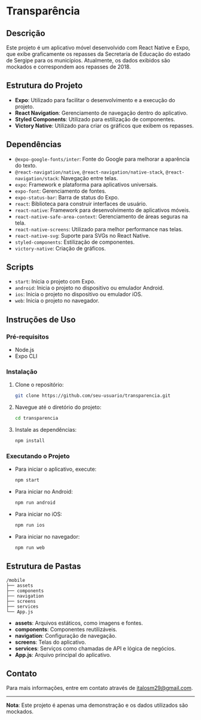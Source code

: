 
# Transparência

## Descrição

Este projeto é um aplicativo móvel desenvolvido com React Native e Expo, que exibe graficamente os repasses da Secretaria de Educação do estado de Sergipe para os municípios. Atualmente, os dados exibidos são mockados e correspondem aos repasses de 2018.

## Estrutura do Projeto

- **Expo**: Utilizado para facilitar o desenvolvimento e a execução do projeto.
- **React Navigation**: Gerenciamento de navegação dentro do aplicativo.
- **Styled Components**: Utilizado para estilização de componentes.
- **Victory Native**: Utilizado para criar os gráficos que exibem os repasses.

## Dependências

- `@expo-google-fonts/inter`: Fonte do Google para melhorar a aparência do texto.
- `@react-navigation/native`, `@react-navigation/native-stack`, `@react-navigation/stack`: Navegação entre telas.
- `expo`: Framework e plataforma para aplicativos universais.
- `expo-font`: Gerenciamento de fontes.
- `expo-status-bar`: Barra de status do Expo.
- `react`: Biblioteca para construir interfaces de usuário.
- `react-native`: Framework para desenvolvimento de aplicativos móveis.
- `react-native-safe-area-context`: Gerenciamento de áreas seguras na tela.
- `react-native-screens`: Utilizado para melhor performance nas telas.
- `react-native-svg`: Suporte para SVGs no React Native.
- `styled-components`: Estilização de componentes.
- `victory-native`: Criação de gráficos.

## Scripts

- `start`: Inicia o projeto com Expo.
- `android`: Inicia o projeto no dispositivo ou emulador Android.
- `ios`: Inicia o projeto no dispositivo ou emulador iOS.
- `web`: Inicia o projeto no navegador.

## Instruções de Uso

### Pré-requisitos

- Node.js
- Expo CLI

### Instalação

1. Clone o repositório:
   ```bash
   git clone https://github.com/seu-usuario/transparencia.git
   ```
2. Navegue até o diretório do projeto:
   ```bash
   cd transparencia
   ```
3. Instale as dependências:
   ```bash
   npm install
   ```

### Executando o Projeto

- Para iniciar o aplicativo, execute:
  ```bash
  npm start
  ```
- Para iniciar no Android:
  ```bash
  npm run android
  ```
- Para iniciar no iOS:
  ```bash
  npm run ios
  ```
- Para iniciar no navegador:
  ```bash
  npm run web
  ```

## Estrutura de Pastas

```plaintext
/mobile
├── assets
├── components
├── navigation
├── screens
├── services
└── App.js
```

- **assets**: Arquivos estáticos, como imagens e fontes.
- **components**: Componentes reutilizáveis.
- **navigation**: Configuração de navegação.
- **screens**: Telas do aplicativo.
- **services**: Serviços como chamadas de API e lógica de negócios.
- **App.js**: Arquivo principal do aplicativo.

## Contato

Para mais informações, entre em contato através de [italosm29@gmail.com](mailto:italosm29@gmail.com).

---

**Nota**: Este projeto é apenas uma demonstração e os dados utilizados são mockados.
